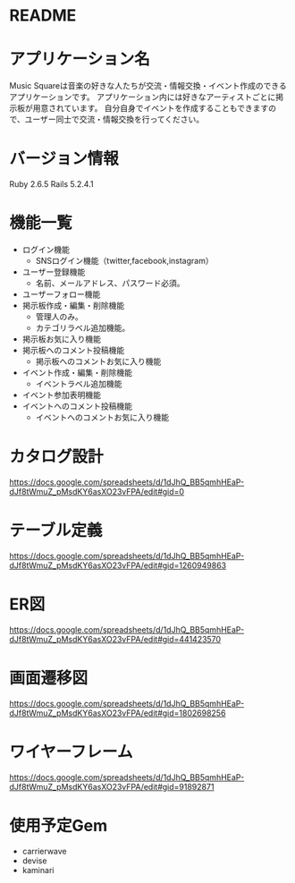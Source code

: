 # README

# アプリケーション名
Music Squareは音楽の好きな人たちが交流・情報交換・イベント作成のできるアプリケーションです。 アプリケーション内には好きなアーティストごとに掲示板が用意されています。
自分自身でイベントを作成することもできますので、ユーザー同士で交流・情報交換を行ってください。

# バージョン情報
Ruby 2.6.5
Rails 5.2.4.1

# 機能一覧

- ログイン機能
    - SNSログイン機能（twitter,facebook,instagram）
- ユーザー登録機能
    - 名前、メールアドレス、パスワード必須。
- ユーザーフォロー機能
- 掲示板作成・編集・削除機能
    - 管理人のみ。
    - カテゴリラベル追加機能。
- 掲示板お気に入り機能
- 掲示板へのコメント投稿機能
    - 掲示板へのコメントお気に入り機能
- イベント作成・編集・削除機能
    - イベントラベル追加機能
- イベント参加表明機能
- イベントへのコメント投稿機能
    - イベントへのコメントお気に入り機能

# カタログ設計
https://docs.google.com/spreadsheets/d/1dJhQ_BB5qmhHEaP-dJf8tWmuZ_pMsdKY6asXO23vFPA/edit#gid=0
# テーブル定義
https://docs.google.com/spreadsheets/d/1dJhQ_BB5qmhHEaP-dJf8tWmuZ_pMsdKY6asXO23vFPA/edit#gid=1260949863
# ER図
https://docs.google.com/spreadsheets/d/1dJhQ_BB5qmhHEaP-dJf8tWmuZ_pMsdKY6asXO23vFPA/edit#gid=441423570
# 画面遷移図
https://docs.google.com/spreadsheets/d/1dJhQ_BB5qmhHEaP-dJf8tWmuZ_pMsdKY6asXO23vFPA/edit#gid=1802698256
# ワイヤーフレーム
https://docs.google.com/spreadsheets/d/1dJhQ_BB5qmhHEaP-dJf8tWmuZ_pMsdKY6asXO23vFPA/edit#gid=91892871
# 使用予定Gem
- carrierwave
- devise
- kaminari
